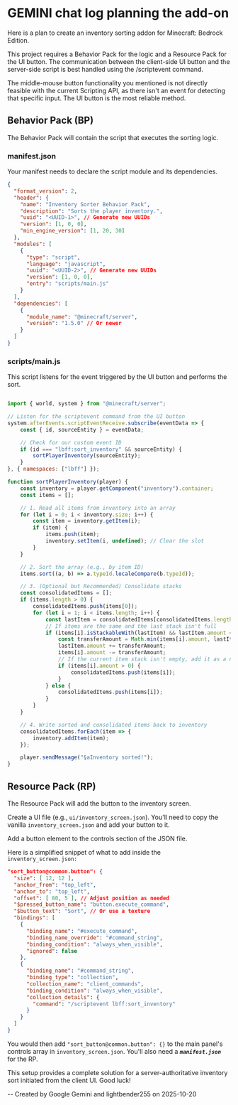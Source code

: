 # GEMINI chat log planning the add-on

Here is a plan to create an inventory sorting addon for Minecraft: Bedrock Edition.

This project requires a Behavior Pack for the logic and a Resource Pack for the UI button. The communication between the client-side UI button and the server-side script is best handled using the /scriptevent command.

The middle-mouse button functionality you mentioned is not directly feasible with the current Scripting API, as there isn't an event for detecting that specific input. The UI button is the most reliable method.

## Behavior Pack (BP)
The Behavior Pack will contain the script that executes the sorting logic.

### manifest.json

Your manifest needs to declare the script module and its dependencies.

```JSON
{
  "format_version": 2,
  "header": {
    "name": "Inventory Sorter Behavior Pack",
    "description": "Sorts the player inventory.",
    "uuid": "<UUID-1>", // Generate new UUIDs
    "version": [1, 0, 0],
    "min_engine_version": [1, 20, 30]
  },
  "modules": [
    {
      "type": "script",
      "language": "javascript",
      "uuid": "<UUID-2>", // Generate new UUIDs
      "version": [1, 0, 0],
      "entry": "scripts/main.js"
    }
  ],
  "dependencies": [
    {
      "module_name": "@minecraft/server",
      "version": "1.5.0" // Or newer
    }
  ]
}
```

### scripts/main.js

This script listens for the event triggered by the UI button and performs the sort.

```JavaScript

import { world, system } from "@minecraft/server";

// Listen for the scriptevent command from the UI button
system.afterEvents.scriptEventReceive.subscribe(eventData => {
    const { id, sourceEntity } = eventData;

    // Check for our custom event ID
    if (id === "lbff:sort_inventory" && sourceEntity) {
        sortPlayerInventory(sourceEntity);
    }
}, { namespaces: ["lbff"] });

function sortPlayerInventory(player) {
    const inventory = player.getComponent("inventory").container;
    const items = [];

    // 1. Read all items from inventory into an array
    for (let i = 0; i < inventory.size; i++) {
        const item = inventory.getItem(i);
        if (item) {
            items.push(item);
            inventory.setItem(i, undefined); // Clear the slot
        }
    }

    // 2. Sort the array (e.g., by item ID)
    items.sort((a, b) => a.typeId.localeCompare(b.typeId));

    // 3. (Optional but Recommended) Consolidate stacks
    const consolidatedItems = [];
    if (items.length > 0) {
        consolidatedItems.push(items[0]);
        for (let i = 1; i < items.length; i++) {
            const lastItem = consolidatedItems[consolidatedItems.length - 1];
            // If items are the same and the last stack isn't full
            if (items[i].isStackableWith(lastItem) && lastItem.amount < lastItem.maxAmount) {
                const transferAmount = Math.min(items[i].amount, lastItem.maxAmount - lastItem.amount);
                lastItem.amount += transferAmount;
                items[i].amount -= transferAmount;
                // If the current item stack isn't empty, add it as a new stack
                if (items[i].amount > 0) {
                    consolidatedItems.push(items[i]);
                }
            } else {
                consolidatedItems.push(items[i]);
            }
        }
    }

    // 4. Write sorted and consolidated items back to inventory
    consolidatedItems.forEach(item => {
        inventory.addItem(item);
    });

    player.sendMessage("§aInventory sorted!");
}
```

## Resource Pack (RP)

The Resource Pack will add the button to the inventory screen.

Create a UI file (e.g., `ui/inventory_screen.json`). You'll need to copy the vanilla `inventory_screen.json` and add your button to it.

Add a button element to the controls section of the JSON file.

Here is a simplified snippet of what to add inside the `inventory_screen.json:`

```JSON
"sort_button@common.button": {
  "size": [ 12, 12 ],
  "anchor_from": "top_left",
  "anchor_to": "top_left",
  "offset": [ 80, 5 ], // Adjust position as needed
  "$pressed_button_name": "button.execute_command",
  "$button_text": "Sort", // Or use a texture
  "bindings": [
    {
      "binding_name": "#execute_command",
      "binding_name_override": "#command_string",
      "binding_condition": "always_when_visible",
      "ignored": false
    },
    {
      "binding_name": "#command_string",
      "binding_type": "collection",
      "collection_name": "client_commands",
      "binding_condition": "always_when_visible",
      "collection_details": {
        "command": "/scriptevent lbff:sort_inventory"
      }
    }
  ]
}
```

You would then add `"sort_button@common.button": {}` to the main panel's controls array in `inventory_screen.json`. You'll also need a ***`manifest.json`*** for the RP.

This setup provides a complete solution for a server-authoritative inventory sort initiated from the client UI. Good luck!

-- Created by Google Gemini and lightbender255 on 2025-10-20